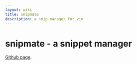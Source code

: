 ```yaml
---
layout: wiki
title: snipmate
description: a snip manager for vim
---
```


# snipmate - a snippet manager

[Github page](https://github.com/garbas/vim-snipmate).
